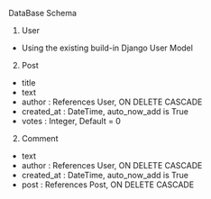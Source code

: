 DataBase Schema

1. User
-   Using the existing build-in Django User Model

2. Post 
-   title
-   text
-   author : References User, ON DELETE CASCADE
-   created_at : DateTime, auto_now_add is True
-   votes : Integer, Default = 0

2. Comment 
-   text
-   author : References User, ON DELETE CASCADE
-   created_at : DateTime, auto_now_add is True
-   post : References Post, ON DELETE CASCADE

